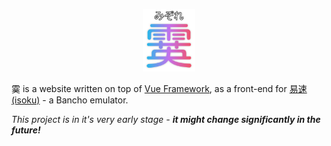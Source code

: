 <p align="center"><img height="100px" src="./mizore.png" /></p>

霙 is a website written on top of [Vue Framework](https://vuejs.org/), as a front-end for [易速 (isoku)](https://github.com/nrabulinski/isoku) - a Bancho emulator.

*This project is in it's very early stage -* ***it might change significantly in the future!***
